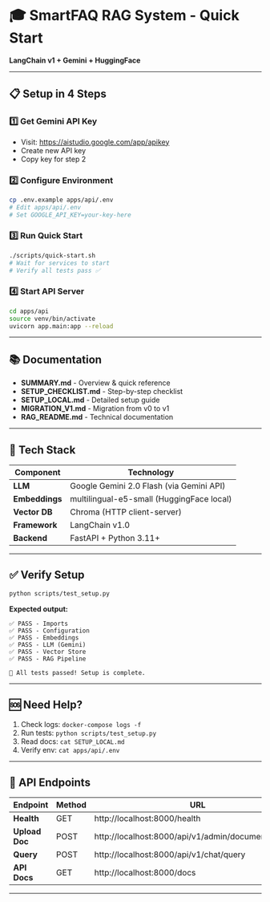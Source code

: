# 🎓 SmartFAQ RAG System - Quick Start

**LangChain v1 + Gemini + HuggingFace**

---

## 📋 Setup in 4 Steps

### 1️⃣ Get Gemini API Key

- Visit: https://aistudio.google.com/app/apikey
- Create new API key
- Copy key for step 2

### 2️⃣ Configure Environment

```bash
cp .env.example apps/api/.env
# Edit apps/api/.env
# Set GOOGLE_API_KEY=your-key-here
```

### 3️⃣ Run Quick Start

```bash
./scripts/quick-start.sh
# Wait for services to start
# Verify all tests pass ✅
```

### 4️⃣ Start API Server

```bash
cd apps/api
source venv/bin/activate
uvicorn app.main:app --reload
```

---

## 📚 Documentation

- **SUMMARY.md** - Overview & quick reference
- **SETUP_CHECKLIST.md** - Step-by-step checklist
- **SETUP_LOCAL.md** - Detailed setup guide
- **MIGRATION_V1.md** - Migration from v0 to v1
- **RAG_README.md** - Technical documentation

---

## 🔧 Tech Stack

| Component      | Technology                                |
| -------------- | ----------------------------------------- |
| **LLM**        | Google Gemini 2.0 Flash (via Gemini API)  |
| **Embeddings** | multilingual-e5-small (HuggingFace local) |
| **Vector DB**  | Chroma (HTTP client-server)               |
| **Framework**  | LangChain v1.0                            |
| **Backend**    | FastAPI + Python 3.11+                    |

---

## ✅ Verify Setup

```bash
python scripts/test_setup.py
```

**Expected output:**

```
✅ PASS - Imports
✅ PASS - Configuration
✅ PASS - Embeddings
✅ PASS - LLM (Gemini)
✅ PASS - Vector Store
✅ PASS - RAG Pipeline

🎉 All tests passed! Setup is complete.
```

---

## 🆘 Need Help?

1. Check logs: `docker-compose logs -f`
2. Run tests: `python scripts/test_setup.py`
3. Read docs: `cat SETUP_LOCAL.md`
4. Verify env: `cat apps/api/.env`

---

## 🚀 API Endpoints

| Endpoint       | Method | URL                                                 |
| -------------- | ------ | --------------------------------------------------- |
| **Health**     | GET    | http://localhost:8000/health                        |
| **Upload Doc** | POST   | http://localhost:8000/api/v1/admin/documents/upload |
| **Query**      | POST   | http://localhost:8000/api/v1/chat/query             |
| **API Docs**   | GET    | http://localhost:8000/docs                          |

---

